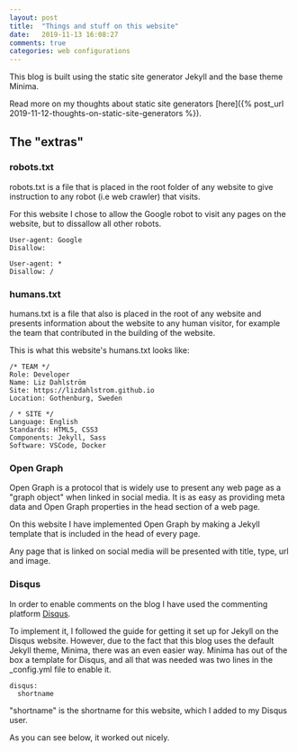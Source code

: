 ```yaml
---
layout: post
title:  "Things and stuff on this website"
date:   2019-11-13 16:08:27
comments: true
categories: web configurations
---
```


This blog is built using the static site generator Jekyll and the base theme Minima.
<!--more--> Read more on my thoughts about static site generators [here]({% post_url 2019-11-12-thoughts-on-static-site-generators %}).

## The "extras"

### robots.txt
robots.txt is a file that is placed in the root folder of any website to give instruction to any robot (i.e web crawler) that visits.

For this website I chose to allow the Google robot to visit any pages on the website, but to dissallow all other robots.

```
User-agent: Google
Disallow:

User-agent: *
Disallow: / 
```

### humans.txt
humans.txt is a file that also is placed in the root of any website and presents information about the website to any human visitor, for example the team that contributed in the building of the website.

This is what this website's humans.txt looks like:
```
/* TEAM */
Role: Developer
Name: Liz Dahlström
Site: https://lizdahlstrom.github.io
Location: Gothenburg, Sweden

/ * SITE */
Language: English
Standards: HTML5, CSS3
Components: Jekyll, Sass
Software: VSCode, Docker
```

### Open Graph
Open Graph is a protocol that is widely use to present any web page as a "graph object" when linked in social media. It is as easy as providing meta data and Open Graph properties in the head section of a web page.

On this website I have implemented Open Graph by making a Jekyll template that is included in the head of every page.

Any page that is linked on social media will be presented with title, type, url and image.

### Disqus
In order to enable comments on the blog I have used the commenting platform [Disqus](https://disqus.com/).

To implement it, I followed the guide for getting it set up for Jekyll on the Disqus website. However, due to the fact that this blog uses the default Jekyll theme, Minima, there was an even easier way. Minima has out of the box a template for Disqus, and all that was needed was two lines in the _config.yml file to enable it.

```
disqus:
  shortname
```

"shortname" is the shortname for this website, which I added to my Disqus user.

As you can see below, it worked out nicely.